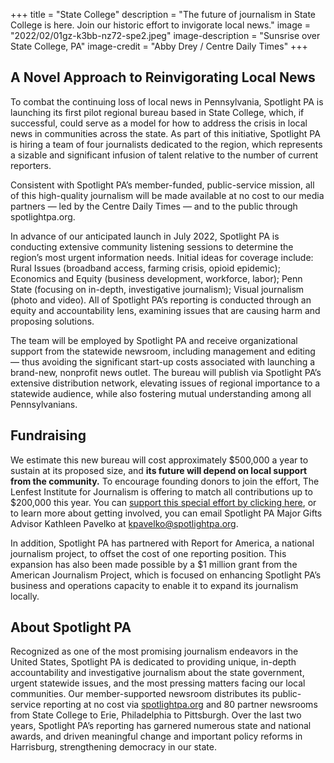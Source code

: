 +++
title = "State College"
description = "The future of journalism in State College is here. Join our historic effort to invigorate local news."
image = "2022/02/01gz-k3bb-nz72-spe2.jpeg"
image-description = "Sunsrise over State College, PA"
image-credit = "Abby Drey / Centre Daily Times"
+++

## A Novel Approach to Reinvigorating Local News

To combat the continuing loss of local news in Pennsylvania, Spotlight PA is launching its first pilot regional bureau based in State College, which, if successful, could serve as a model for how to address the crisis in local news in communities across the state. As part of this initiative, Spotlight PA is hiring a team of four journalists dedicated to the region, which represents a sizable and significant infusion of talent relative to the number of current reporters.

Consistent with Spotlight PA’s member-funded, public-service mission, all of this high-quality journalism will be made available at no cost to our media partners — led by the Centre Daily Times — and to the public through spotlightpa.org.

In advance of our anticipated launch in July 2022, Spotlight PA is conducting extensive community listening sessions to determine the region’s most urgent information needs. Initial ideas for coverage include: Rural Issues (broadband access, farming crisis, opioid epidemic); Economics and Equity (business development, workforce, labor); Penn State (focusing on in-depth, investigative journalism); Visual journalism (photo and video). All of Spotlight PA’s reporting is conducted through an equity and accountability lens, examining issues that are causing harm and proposing solutions.

The team will be employed by Spotlight PA and receive organizational support from the statewide newsroom, including management and editing — thus avoiding the significant start-up costs associated with launching a brand-new, nonprofit news outlet. The bureau will publish via Spotlight PA’s extensive distribution network, elevating issues of regional importance to a statewide audience, while also fostering mutual understanding among all Pennsylvanians.

## Fundraising

We estimate this new bureau will cost approximately $500,000 a year to sustain at its proposed size, and <strong>its future will depend on local support from the community.</strong> To encourage founding donors to join the effort, The Lenfest Institute for Journalism is offering to match all contributions up to $200,000 this year. You can <a href="/donate/">support this special effort by clicking here</a>, or to learn more about getting involved, you can email Spotlight PA Major Gifts Advisor Kathleen Pavelko at <a href="mailto:kpavelko@spotlightpa.org">kpavelko@spotlightpa.org</a>.

In addition, Spotlight PA has partnered with Report for America, a national journalism project, to offset the cost of one reporting position. This expansion has also been made possible by a $1 million grant from the American Journalism Project, which is focused on enhancing Spotlight PA’s business and operations capacity to enable it to expand its journalism locally.

## About Spotlight PA

Recognized as one of the most promising journalism endeavors in the United States, Spotlight PA is dedicated to providing unique, in-depth accountability and investigative journalism about the state government, urgent statewide issues, and the most pressing matters facing our local communities. Our member-supported newsroom distributes its public-service reporting at no cost via <a href="/">spotlightpa.org</a> and 80 partner newsrooms from State College to Erie, Philadelphia to Pittsburgh. Over the last two years, Spotlight PA’s reporting has garnered numerous state and national awards, and driven meaningful change and important policy reforms in Harrisburg, strengthening democracy in our state.
